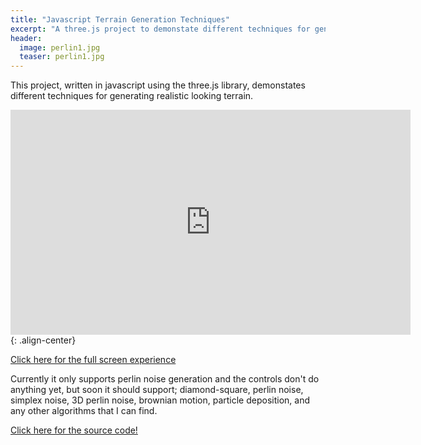 ```yaml
---
title: "Javascript Terrain Generation Techniques"
excerpt: "A three.js project to demonstate different techniques for generating realistic terrain."
header:
  image: perlin1.jpg
  teaser: perlin1.jpg
---
```


This project, written in javascript using the three.js library, demonstates different techniques for generating realistic looking terrain. 

<iframe src="http://sammurphy.no-ip.info/demos/terrain/js/" frameborder="0" scrolling="no" height="360" width="640"></iframe>{: .align-center}


[Click here for the full screen experience](http://sammurphy.no-ip.info/demos/terrain/js/)

Currently it only supports perlin noise generation and the controls don't do anything yet, but soon it should support; diamond-square, perlin noise, simplex noise, 3D perlin noise, brownian motion, particle deposition, and any other algorithms that I can find.


[Click here for the source code!](https://github.com/SamMurphy/Javascript-Terrain-Generation)